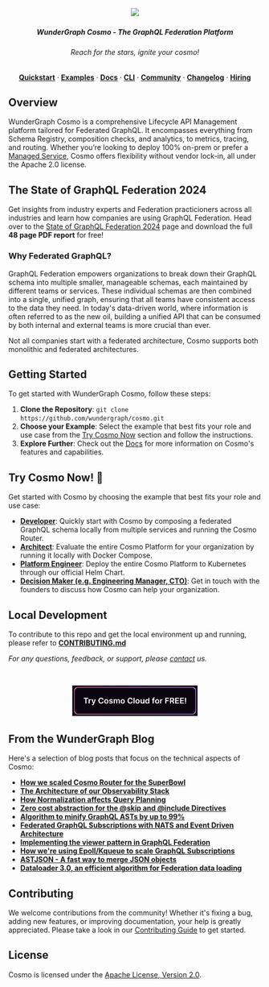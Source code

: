<p align="center">
<img width="350" src="./docs/assets/logo.png"/>
</p>

<div align="center">
<h5>WunderGraph Cosmo - The GraphQL Federation Platform</h5>
<h6><i>Reach for the stars, ignite your cosmo!</i></h6>
</div>

<p align="center">
  <a href="https://cosmo-docs.wundergraph.com/getting-started/cosmo-cloud-onboarding"><strong>Quickstart</strong></a> ·
  <a href="/examples"><strong>Examples</strong></a> ·
  <a href="https://cosmo-docs.wundergraph.com"><strong>Docs</strong></a> ·
  <a href="https://cosmo-docs.wundergraph.com/cli"><strong>CLI</strong></a> ·
  <a href="https://wundergraph.com/discord"><strong>Community</strong></a> ·
  <a href="https://github.com/wundergraph/cosmo/releases"><strong>Changelog</strong></a> ·
  <a href="https://wundergraph.com/jobs"><strong>Hiring</strong></a>
</p>


## Overview

WunderGraph Cosmo is a comprehensive Lifecycle API Management platform tailored for Federated GraphQL. It encompasses everything from Schema Registry, composition checks, and analytics, to metrics, tracing, and routing. Whether you’re looking to deploy 100% on-prem or prefer a [Managed Service](https://cosmo.wundergraph.com/login), Cosmo offers flexibility without vendor lock-in, all under the Apache 2.0 license.

## The State of GraphQL Federation 2024

Get insights from industry experts and Federation practicioners across all industries and learn how companies are using GraphQL Federation.
Head over to the [State of GraphQL Federation 2024](https://wundergraph.com/state-of-graphql-federation/2024) page and download the full **48 page PDF report** for free!

### Why Federated GraphQL?

GraphQL Federation empowers organizations to break down their GraphQL schema into multiple smaller, manageable schemas, each maintained by different teams or services. These individual schemas are then combined into a single, unified graph, ensuring that all teams have consistent access to the data they need. In today's data-driven world, where information is often referred to as the new oil, building a unified API that can be consumed by both internal and external teams is more crucial than ever.

Not all companies start with a federated architecture, Cosmo supports both monolithic and federated architectures.

## Getting Started

To get started with WunderGraph Cosmo, follow these steps:

1. **Clone the Repository**: `git clone https://github.com/wundergraph/cosmo.git`
2. **Choose your Example**: Select the example that best fits your role and use case from the [Try Cosmo Now](#try-cosmo-now) section and follow the instructions.
3. **Explore Further**: Check out the [Docs](https://cosmo-docs.wundergraph.com) for more information on Cosmo's features and capabilities.

## Try Cosmo Now! :rocket:

Get started with Cosmo by choosing the example that best fits your role and use case:

- [**Developer**](examples/router-simple/README.md): Quickly start with Cosmo by composing a federated GraphQL schema locally from multiple services and running the Cosmo Router.
- [**Architect**](./examples/full-cosmo-docker/README.md): Evaluate the entire Cosmo Platform for your organization by running it locally with Docker Compose.
- [**Platform Engineer**](examples/full-cosmo-helm/README.md): Deploy the entire Cosmo Platform to Kubernetes through our official Helm Chart.
- [**Decision Maker (e.g. Engineering Manager, CTO)**](https://wundergraph.com/contact/sales): Get in touch with the founders to discuss how Cosmo can help your organization.

## Local Development

To contribute to this repo and get the local environment up and running, please refer to [**CONTRIBUTING.md**](./CONTRIBUTING.md#local-development)

_For any questions, feedback, or support, please [contact](https://wundergraph.com/contact/sales) us._

<br>
<p align="center">
<a href="https://cosmo.wundergraph.com">
<img width="250" src="./docs/assets/cta_readme.png"/>
</a>
</p>

## From the WunderGraph Blog

Here's a selection of blog posts that focus on the technical aspects of Cosmo:

- [**How we scaled Cosmo Router for the SuperBowl**](https://wundergraph.com/blog/scaling-graphql-federation-for-the-superbowl)
- [**The Architecture of our Observability Stack**](https://wundergraph.com/blog/scaling_graphql_observability)
- [**How Normalization affects Query Planning**](https://wundergraph.com/blog/normalization_query_planning_graphql_federation)
- [**Zero cost abstraction for the @skip and @include Directives**](https://wundergraph.com/blog/zero_cost_abstraction_for_skip_include_in_federated_graphql)
- [**Algorithm to minify GraphQL ASTs by up to 99%**](https://wundergraph.com/blog/graphql_query_ast_minification)
- [**Federated GraphQL Subscriptions with NATS and Event Driven Architecture**](https://wundergraph.com/blog/distributed_graphql_subscriptions_with_nats_and_event_driven_architecture)
- [**Implementing the viewer pattern in GraphQL Federation**](https://wundergraph.com/blog/graphql_federation_viewer_pattern)
- [**How we're using Epoll/Kqueue to scale GraphQL Subscriptions**](https://wundergraph.com/blog/edfs_scaling_graphql_subscriptions_in_go)
- [**ASTJSON - A fast way to merge JSON objects**](https://wundergraph.com/blog/astjson_high_performance_json_transformations_in_golang)
- [**Dataloader 3.0, an efficient algorithm for Federation data loading**](https://wundergraph.com/blog/dataloader_3_0_breadth_first_data_loading)

## Contributing

We welcome contributions from the community! Whether it's fixing a bug, adding new features, or improving documentation, your help is greatly appreciated. Please take a look in our [Contributing Guide](CONTRIBUTING.md) to get started.

## License

Cosmo is licensed under the [Apache License, Version 2.0](LICENSE).
